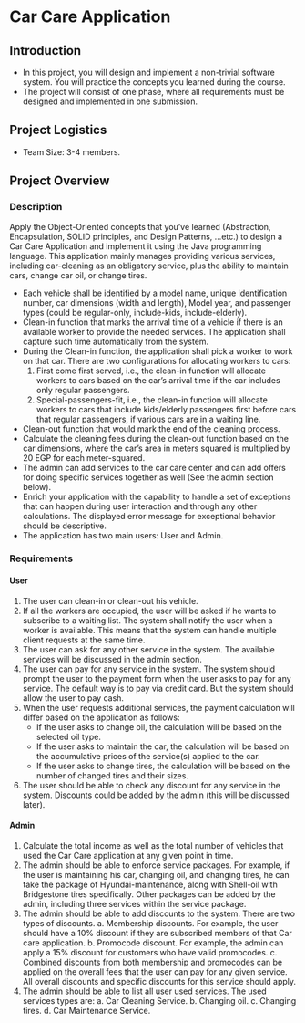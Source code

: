 # Car Care Application

## Introduction

- In this project, you will design and implement a non-trivial software system. You will practice the concepts you learned during the course.
- The project will consist of one phase, where all requirements must be designed and implemented in one submission.

## Project Logistics

- Team Size: 3-4 members.

## Project Overview

### Description

Apply the Object-Oriented concepts that you’ve learned (Abstraction, Encapsulation, SOLID principles, and Design Patterns, …etc.) to design a Car Care Application and implement it using the Java programming language. This application mainly manages providing various services, including car-cleaning as an obligatory service, plus the ability to maintain cars, change car oil, or change tires.

- Each vehicle shall be identified by a model name, unique identification number, car dimensions (width and length), Model year, and passenger types (could be regular-only, include-kids, include-elderly).
- Clean-in function that marks the arrival time of a vehicle if there is an available worker to provide the needed services. The application shall capture such time automatically from the system.
- During the Clean-in function, the application shall pick a worker to work on that car. There are two configurations for allocating workers to cars:
  1. First come first served, i.e., the clean-in function will allocate workers to cars based on the car’s arrival time if the car includes only regular passengers.
  2. Special-passengers-fit, i.e., the clean-in function will allocate workers to cars that include kids/elderly passengers first before cars that regular passengers, if various cars are in a waiting line.
- Clean-out function that would mark the end of the cleaning process.
- Calculate the cleaning fees during the clean-out function based on the car dimensions, where the car’s area in meters squared is multiplied by 20 EGP for each meter-squared.
- The admin can add services to the car care center and can add offers for doing specific services together as well (See the admin section below).
- Enrich your application with the capability to handle a set of exceptions that can happen during user interaction and through any other calculations. The displayed error message for exceptional behavior should be descriptive.
- The application has two main users: User and Admin.

### Requirements

#### User

1. The user can clean-in or clean-out his vehicle.
2. If all the workers are occupied, the user will be asked if he wants to subscribe to a waiting list. The system shall notify the user when a worker is available. This means that the system can handle multiple client requests at the same time.
3. The user can ask for any other service in the system. The available services will be discussed in the admin section.
4. The user can pay for any service in the system. The system should prompt the user to the payment form when the user asks to pay for any service. The default way is to pay via credit card. But the system should allow the user to pay cash.
5. When the user requests additional services, the payment calculation will differ based on the application as follows:
   - If the user asks to change oil, the calculation will be based on the selected oil type.
   - If the user asks to maintain the car, the calculation will be based on the accumulative prices of the service(s) applied to the car.
   - If the user asks to change tires, the calculation will be based on the number of changed tires and their sizes.
6. The user should be able to check any discount for any service in the system. Discounts could be added by the admin (this will be discussed later).

#### Admin

1. Calculate the total income as well as the total number of vehicles that used the Car Care application at any given point in time.
2. The admin should be able to enforce service packages. For example, if the user is maintaining his car, changing oil, and changing tires, he can take the package of Hyundai-maintenance, along with Shell-oil with Bridgestone tires specifically. Other packages can be added by the admin, including three services within the service package.
3. The admin should be able to add discounts to the system. There are two types of discounts.
   a. Membership discounts. For example, the user should have a 10% discount if they are subscribed members of that Car care application.
   b. Promocode discount. For example, the admin can apply a 15% discount for customers who have valid promocodes.
   c. Combined discounts from both membership and promocodes can be applied on the overall fees that the user can pay for any given service. All overall discounts and specific discounts for this service should apply.
4. The admin should be able to list all user used services. The used services types are:
   a. Car Cleaning Service.
   b. Changing oil.
   c. Changing tires.
   d. Car Maintenance Service.

